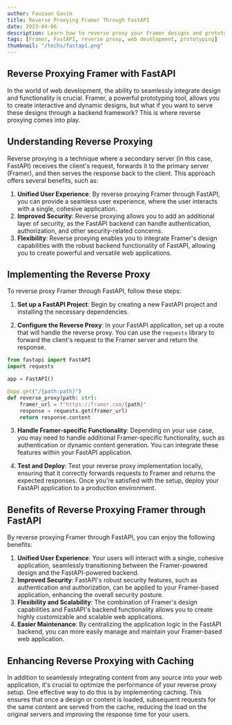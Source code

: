 ```yaml
---
author: Fauzaan Gasim
title: Reverse Proxying Framer Through FastAPI
date: 2023-04-06
description: Learn how to reverse proxy your Framer designs and prototypes through a FastAPI backend, enabling you to serve your interactive content seamlessly.
tags: [Framer, FastAPI, reverse proxy, web development, prototyping]
thumbnail: "/techs/fastapi.png"
---
```


## Reverse Proxying Framer with FastAPI

In the world of web development, the ability to seamlessly integrate design and functionality is crucial. Framer, a powerful prototyping tool, allows you to create interactive and dynamic designs, but what if you want to serve these designs through a backend framework? This is where reverse proxying comes into play.

## Understanding Reverse Proxying

Reverse proxying is a technique where a secondary server (in this case, FastAPI) receives the client's request, forwards it to the primary server (Framer), and then serves the response back to the client. This approach offers several benefits, such as:

1. **Unified User Experience**: By reverse proxying Framer through FastAPI, you can provide a seamless user experience, where the user interacts with a single, cohesive application.
2. **Improved Security**: Reverse proxying allows you to add an additional layer of security, as the FastAPI backend can handle authentication, authorization, and other security-related concerns.
3. **Flexibility**: Reverse proxying enables you to integrate Framer's design capabilities with the robust backend functionality of FastAPI, allowing you to create powerful and versatile web applications.

## Implementing the Reverse Proxy

To reverse proxy Framer through FastAPI, follow these steps:

1. **Set up a FastAPI Project**: Begin by creating a new FastAPI project and installing the necessary dependencies.

2. **Configure the Reverse Proxy**: In your FastAPI application, set up a route that will handle the reverse proxy. You can use the `requests` library to forward the client's request to the Framer server and return the response.

```python
from fastapi import FastAPI
import requests

app = FastAPI()

@app.get("/{path:path}")
def reverse_proxy(path: str):
    framer_url = f"https://framer.com/{path}"
    response = requests.get(framer_url)
    return response.content
```

3. **Handle Framer-specific Functionality**: Depending on your use case, you may need to handle additional Framer-specific functionality, such as authentication or dynamic content generation. You can integrate these features within your FastAPI application.

4. **Test and Deploy**: Test your reverse proxy implementation locally, ensuring that it correctly forwards requests to Framer and returns the expected responses. Once you're satisfied with the setup, deploy your FastAPI application to a production environment.

## Benefits of Reverse Proxying Framer through FastAPI

By reverse proxying Framer through FastAPI, you can enjoy the following benefits:

1. **Unified User Experience**: Your users will interact with a single, cohesive application, seamlessly transitioning between the Framer-powered design and the FastAPI-powered backend.
2. **Improved Security**: FastAPI's robust security features, such as authentication and authorization, can be applied to your Framer-based application, enhancing the overall security posture.
3. **Flexibility and Scalability**: The combination of Framer's design capabilities and FastAPI's backend functionality allows you to create highly customizable and scalable web applications.
4. **Easier Maintenance**: By centralizing the application logic in the FastAPI backend, you can more easily manage and maintain your Framer-based web application.

## Enhancing Reverse Proxying with Caching

In addition to seamlessly integrating content from any source into your web application, it's crucial to optimize the performance of your reverse proxy setup. One effective way to do this is by implementing caching. This ensures that once a design or content is loaded, subsequent requests for the same content are served from the cache, reducing the load on the original servers and improving the response time for your users.